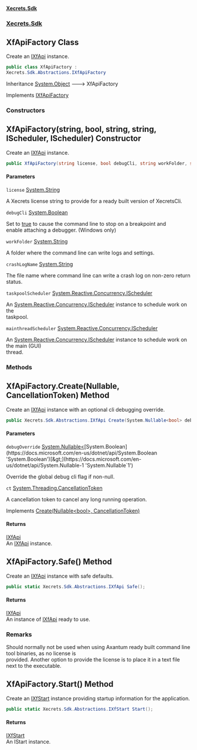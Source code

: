#### [Xecrets.Sdk](index.md 'index')
### [Xecrets.Sdk](Xecrets.Sdk.md 'Xecrets.Sdk')

## XfApiFactory Class

Create an [IXfApi](Xecrets.Sdk.Abstractions.md#Xecrets.Sdk.Abstractions.IXfApi 'Xecrets.Sdk.Abstractions.IXfApi') instance.

```csharp
public class XfApiFactory :
Xecrets.Sdk.Abstractions.IXfApiFactory
```

Inheritance [System.Object](https://docs.microsoft.com/en-us/dotnet/api/System.Object 'System.Object') &#129106; XfApiFactory

Implements [IXfApiFactory](Xecrets.Sdk.Abstractions.md#Xecrets.Sdk.Abstractions.IXfApiFactory 'Xecrets.Sdk.Abstractions.IXfApiFactory')
### Constructors

<a name='Xecrets.Sdk.XfApiFactory.XfApiFactory(string,bool,string,string,System.Reactive.Concurrency.IScheduler,System.Reactive.Concurrency.IScheduler)'></a>

## XfApiFactory(string, bool, string, string, IScheduler, IScheduler) Constructor

Create an [IXfApi](Xecrets.Sdk.Abstractions.md#Xecrets.Sdk.Abstractions.IXfApi 'Xecrets.Sdk.Abstractions.IXfApi') instance.

```csharp
public XfApiFactory(string license, bool debugCli, string workFolder, string crashLogName, System.Reactive.Concurrency.IScheduler taskpoolScheduler, System.Reactive.Concurrency.IScheduler mainthreadScheduler);
```
#### Parameters

<a name='Xecrets.Sdk.XfApiFactory.XfApiFactory(string,bool,string,string,System.Reactive.Concurrency.IScheduler,System.Reactive.Concurrency.IScheduler).license'></a>

`license` [System.String](https://docs.microsoft.com/en-us/dotnet/api/System.String 'System.String')

A Xecrets license string to provide for a ready built version of XecretsCli.

<a name='Xecrets.Sdk.XfApiFactory.XfApiFactory(string,bool,string,string,System.Reactive.Concurrency.IScheduler,System.Reactive.Concurrency.IScheduler).debugCli'></a>

`debugCli` [System.Boolean](https://docs.microsoft.com/en-us/dotnet/api/System.Boolean 'System.Boolean')

Set to [true](https://docs.microsoft.com/en-us/dotnet/csharp/language-reference/builtin-types/bool 'https://docs.microsoft.com/en-us/dotnet/csharp/language-reference/builtin-types/bool') to cause the command line to stop on a breakpoint and  
            enable attaching a debugger. (Windows only)

<a name='Xecrets.Sdk.XfApiFactory.XfApiFactory(string,bool,string,string,System.Reactive.Concurrency.IScheduler,System.Reactive.Concurrency.IScheduler).workFolder'></a>

`workFolder` [System.String](https://docs.microsoft.com/en-us/dotnet/api/System.String 'System.String')

A folder where the command line can write logs and settings.

<a name='Xecrets.Sdk.XfApiFactory.XfApiFactory(string,bool,string,string,System.Reactive.Concurrency.IScheduler,System.Reactive.Concurrency.IScheduler).crashLogName'></a>

`crashLogName` [System.String](https://docs.microsoft.com/en-us/dotnet/api/System.String 'System.String')

The file name where command line can write a crash log on non-zero return  
            status.

<a name='Xecrets.Sdk.XfApiFactory.XfApiFactory(string,bool,string,string,System.Reactive.Concurrency.IScheduler,System.Reactive.Concurrency.IScheduler).taskpoolScheduler'></a>

`taskpoolScheduler` [System.Reactive.Concurrency.IScheduler](https://docs.microsoft.com/en-us/dotnet/api/System.Reactive.Concurrency.IScheduler 'System.Reactive.Concurrency.IScheduler')

An [System.Reactive.Concurrency.IScheduler](https://docs.microsoft.com/en-us/dotnet/api/System.Reactive.Concurrency.IScheduler 'System.Reactive.Concurrency.IScheduler') instance to schedule work on the  
            taskpool.

<a name='Xecrets.Sdk.XfApiFactory.XfApiFactory(string,bool,string,string,System.Reactive.Concurrency.IScheduler,System.Reactive.Concurrency.IScheduler).mainthreadScheduler'></a>

`mainthreadScheduler` [System.Reactive.Concurrency.IScheduler](https://docs.microsoft.com/en-us/dotnet/api/System.Reactive.Concurrency.IScheduler 'System.Reactive.Concurrency.IScheduler')

An [System.Reactive.Concurrency.IScheduler](https://docs.microsoft.com/en-us/dotnet/api/System.Reactive.Concurrency.IScheduler 'System.Reactive.Concurrency.IScheduler') instance to schedule work on the main (GUI)  
            thread.
### Methods

<a name='Xecrets.Sdk.XfApiFactory.Create(System.Nullable_bool_,System.Threading.CancellationToken)'></a>

## XfApiFactory.Create(Nullable<bool>, CancellationToken) Method

Create an [IXfApi](Xecrets.Sdk.Abstractions.md#Xecrets.Sdk.Abstractions.IXfApi 'Xecrets.Sdk.Abstractions.IXfApi') instance with an optional cli debugging override.

```csharp
public Xecrets.Sdk.Abstractions.IXfApi Create(System.Nullable<bool> debugOverride, System.Threading.CancellationToken ct);
```
#### Parameters

<a name='Xecrets.Sdk.XfApiFactory.Create(System.Nullable_bool_,System.Threading.CancellationToken).debugOverride'></a>

`debugOverride` [System.Nullable&lt;](https://docs.microsoft.com/en-us/dotnet/api/System.Nullable-1 'System.Nullable`1')[System.Boolean](https://docs.microsoft.com/en-us/dotnet/api/System.Boolean 'System.Boolean')[&gt;](https://docs.microsoft.com/en-us/dotnet/api/System.Nullable-1 'System.Nullable`1')

Override the global debug cli flag if non-null.

<a name='Xecrets.Sdk.XfApiFactory.Create(System.Nullable_bool_,System.Threading.CancellationToken).ct'></a>

`ct` [System.Threading.CancellationToken](https://docs.microsoft.com/en-us/dotnet/api/System.Threading.CancellationToken 'System.Threading.CancellationToken')

A cancellation token to cancel any long running operation.

Implements [Create(Nullable&lt;bool&gt;, CancellationToken)](Xecrets.Sdk.Abstractions.md#Xecrets.Sdk.Abstractions.IXfApiFactory.Create(System.Nullable_bool_,System.Threading.CancellationToken) 'Xecrets.Sdk.Abstractions.IXfApiFactory.Create(System.Nullable<bool>, System.Threading.CancellationToken)')

#### Returns
[IXfApi](Xecrets.Sdk.Abstractions.md#Xecrets.Sdk.Abstractions.IXfApi 'Xecrets.Sdk.Abstractions.IXfApi')  
An [IXfApi](Xecrets.Sdk.Abstractions.md#Xecrets.Sdk.Abstractions.IXfApi 'Xecrets.Sdk.Abstractions.IXfApi') instance.

<a name='Xecrets.Sdk.XfApiFactory.Safe()'></a>

## XfApiFactory.Safe() Method

Create an [IXfApi](Xecrets.Sdk.Abstractions.md#Xecrets.Sdk.Abstractions.IXfApi 'Xecrets.Sdk.Abstractions.IXfApi') instance with safe defaults.

```csharp
public static Xecrets.Sdk.Abstractions.IXfApi Safe();
```

#### Returns
[IXfApi](Xecrets.Sdk.Abstractions.md#Xecrets.Sdk.Abstractions.IXfApi 'Xecrets.Sdk.Abstractions.IXfApi')  
An instance of [IXfApi](Xecrets.Sdk.Abstractions.md#Xecrets.Sdk.Abstractions.IXfApi 'Xecrets.Sdk.Abstractions.IXfApi') ready to use.

### Remarks
Should normally not be used when using Axantum ready built command line tool binaries, as no license is  
provided. Another option to provide the license is to place it in a text file next to the executable.

<a name='Xecrets.Sdk.XfApiFactory.Start()'></a>

## XfApiFactory.Start() Method

Create an [IXfStart](Xecrets.Sdk.Abstractions.md#Xecrets.Sdk.Abstractions.IXfStart 'Xecrets.Sdk.Abstractions.IXfStart') instance providing startup information for the application.

```csharp
public static Xecrets.Sdk.Abstractions.IXfStart Start();
```

#### Returns
[IXfStart](Xecrets.Sdk.Abstractions.md#Xecrets.Sdk.Abstractions.IXfStart 'Xecrets.Sdk.Abstractions.IXfStart')  
An IStart instance.